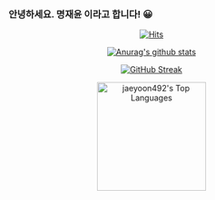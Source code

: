 ### 안녕하세요. 명재윤 이라고 합니다! 😀

<div align="center">
  
[![Hits](https://hits.seeyoufarm.com/api/count/incr/badge.svg?url=https%3A%2F%2Fgithub.com%2FKjaeyoon492)](https://hits.seeyoufarm.com)

[![Anurag's github stats](https://github-readme-stats.vercel.app/api?username=jaeyoon492&show_icons=true&theme=gruvbox)](https://github.com/anuraghazra/github-readme-stats)

[![GitHub Streak](http://github-readme-streak-stats.herokuapp.com?user=jaeyoon492&theme=dark&hide_border=true&date_format=%5BY.%5Dn.j)](https://git.io/streak-stats)

  <a href="https://github.com/anuraghazra/github-readme-stats"><img alt="jaeyoon492's Top Languages" src="https://github-readme-stats-git-masterrstaa-rickstaa.vercel.app/api/top-langs/?username=jaeyoon492&langs_count=8&layout=compact&theme=react&hide_border=true&bg_color=1F222E&title_color=F85D7F&icon_color=F8D866&hide=Jupyter%20Notebook" height="192px"/></a>  
  
</div>

